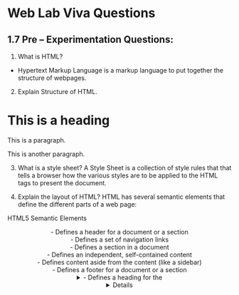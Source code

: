 # Web Lab Viva Questions

## 1.7 Pre – Experimentation Questions:
1. What is HTML?
- Hypertext Markup Language is a markup language to put together the structure of webpages.

2. Explain Structure of HTML.
<html>
<head>
<title>Page title</title>
</head>
<body>
<h1>This is a heading</h1>
<p>This is a paragraph.</p>
<p>This is another paragraph.</p>
</body>
</html>

3. What is a style sheet?
A Style Sheet is a collection of style rules that that tells a browser how the various styles are to be applied to the HTML tags to present the document.

4. Explain the layout of HTML?
HTML has several semantic elements that define the different parts of a web page:

HTML5 Semantic Elements	
<header> - Defines a header for a document or a section
<nav> - Defines a set of navigation links
<section> - Defines a section in a document
<article> - Defines an independent, self-contained content
<aside> - Defines content aside from the content (like a sidebar)
<footer> - Defines a footer for a document or a section
<details> - Defines additional details that the user can open and close on demand
<summary> - Defines a heading for the <details> element
  
## 1.8 Post – Experimentation Questions:
1. Explain tag <head>, <br>, <html>, <body>
  The <head> element is a container for metadata (data about data) and is placed between the <html> tag and the <body> tag.
  The <br> tag inserts a single line break.
  The <html> tag represents the root of an HTML document.The <html> tag is the container for all other HTML elements (except for the <!DOCTYPE> tag).
  The <body> tag defines the document's body.The <body> element contains all the contents of an HTML document, such as headings, paragraphs, images, hyperlinks, tables, lists, etc.
  
 2. What is meant by java script?
 JavaScript is the Programming Language for the Web. JavaScript can update and change both HTML and CSS. 
 
 3. What is semantic HTML?
 Semantic HTML is the correct use of HTML to reinforce the meaning of content on a web page, rather than merely define its appearance.
 
 4. Is it possible to change the color of the bullet? 
 Step 1) Add HTML:
Create a basic list:
Step 2) Add CSS:
By default, it is not possible to change the bullet color of a list item. However, you can do some CSS tricks to make it possible. Note that you might have to tweak it a bit differently if you're using a CSS framework or a special stylesheet:


## 2.7 Pre – Experimentation Questions:
1. Which HTML tag is used to display the data in the tabular form?
<table> tag make data display in tabular form
  
2. In HTML table row is defined by which tag?
<tr>
  
3. Which tag is using for header cell in a table?
<th>

## 2.8 Post – Experimentation Questions:
1. Explain tag <col>, <colgroup>, <tbody>
  The <col> tag specifies column properties for each column within a <colgroup> element.The <col> tag is useful for applying styles to entire columns, instead of repeating the styles for each cell, for each row.
  The <colgroup> tag specifies a group of one or more columns in a table for formatting.The <colgroup> tag is useful for applying styles to entire columns, instead of repeating the styles for each cell, for each row.
  The <tbody> tag is used to group the body content in an HTML table.The <tbody> element is used in conjunction with the <thead> and <tfoot> elements to specify each part of a table (body, header, footer).

2. What are some common lists that are used when designing a page?
Ordered list.
Unordered list.

3. What are empty elements?
These elements are called empty or void and only have a start tag since they can't have any content. They must not have an end tag in HTML. The void elements in HTML 4.01/XHTML 1.0 Strict are area, base, br, col, hr, img, input, link, meta, and param.


## 3.7 Pre – Experimentation Questions:
1. Links in HTML are defined with what tag
2. How many heading styles are there in HTML?
3. How line break is given in HTML?
4. What are the basic text formatting tags used in HTML?
## 3.8 Post – Experimentation Questions:
1. What is the use of attributes used in HTML?
2. For what purpose <hr> tag is used?
3. What are the basic text formatting tags used in HTML?


## 4.7 Pre – Experimentation Questions:
1. What are the different variations of CSS?
2. How can you integrate CSS on a web page?
3. Why background and color are the separate properties if they should always be set together?
## 4.8 Post – Experimentation Questions:
1. What are the advantages of CSS?
2. What are the CSS frameworks?
3. What is Embedded Style Sheet?


## 5.7 Pre – Experimentation Questions:
1. What is a markup language?
2. What is XML?
3. What are the features of XML?
4. What are the differences between HTML and XML?
5. Which tag is used to find the version of XML and the syntax?
6. What is XML Namespace?
## 5.8 Post – Experimentation Questions:
1. What is XML DOM Document?
2. What is XPath?
3. What is an attribute?
4. What is an XML Element?
5. What is XMLparser? 


## 6.7 Pre – Experimentation Questions:
1. What is HTML?
2. Explain Structure of HTML.

## 6.8 Post – Experimentation Questions:
1. What is PHP?
PHP is an acronym for "PHP: Hypertext Preprocessor" PHP is a widely-used, open source scripting language. PHP scripts are executed on the server.
2. What is PEAR in PHP?
PEAR is short for "PHP Extension and Application Repository" . PEAR is a framework and distribution system for reusable PHP components
3. Who is known as the father of PHP?
Stig S. Bakken
4. What was the old name of PHP?
Personal Home Page
5. Explain the difference between static and dynamic websites?
In general, dynamic means capable of action and/or change, while static means stationary or fixed. Dynamic and Static websites are terms used to describe two types of sites and the method they use to display.
6. What is the name of scripting engine in PHP? 
Zend Engine


## 7.7 Pre – Experimentation Questions:
1. What are the features of XML?
Excellent for handling data with a complex structure or atypical data.
Data described using markup language.
Text data description.
Human- and computer-friendly format.
Handles data in a tree structure having one-and only one-root element.
Excellent for long-term data storage and data reusability.

2. What are server scripting languages?
Server-side scripting languages are programming languages developed especially for creating HTML pages (or Web pages) on the server side. These languages usually provide special libraries that facilitate creating HTML pages.


## 7.8 Post – Experimentation Questions:
1. What is the difference between GET and POST?
GET is used to request data from a specified resource.GET is one of the most common HTTP methods. POST is used to send data to a server to create/update a resource. POST is one of the most common HTTP methods.

2. How can you enable error reporting in PHP?
ini_set('display_errors', 1); ini_set('display_startup_errors', 1); error_reporting(E_ALL); 

3. Can the value of a constant change during the script’s execution?
 A constant value cannot change during the execution of the script



## 8.7 Pre – Experimentation Questions:
1. What are the features of XML?
2. What are server scripting languages?
3. Give an example for server side scripting language

## 8.8 Post – Experimentation Questions:
1. What do the initials of PHP stand for?
PHP: Hypertext Preprocessor

2. Which programming language does PHP resemble?
PHP resembles to C and Perl languages.

3. How do you execute a PHP script from the command line?
<?php
echo "testing";
echo "\n";
?>



## 9.7 Pre – Experimentation Questions:
1. What is a Markup Language?
2. Explain Structure of HTML.
## 9.8 Post – Experimentation Questions:
1. How to run the interactive PHP shell from the command line interface?
2. How can we display the output directly to the browser?
You display content on your web page with PHP echo or print statements; they both do the same thing

## 10.7 Pre – Experimentation Questions:
1. How can PHP and HTML interact?
PHP and HTML interact a lot: PHP can generate HTML, and HTML can pass information to PHP.

2. What type of operation is needed when passing values through a form or an URL?
## 10.8 Post – Experimentation Questions:
1. How to run the interactive PHP shell from the command line interface?
2. How can we display the output directly to the browser?
